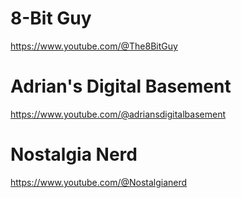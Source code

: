 # 8-Bit Guy
https://www.youtube.com/@The8BitGuy
# Adrian's Digital Basement
https://www.youtube.com/@adriansdigitalbasement
# Nostalgia Nerd
https://www.youtube.com/@Nostalgianerd
